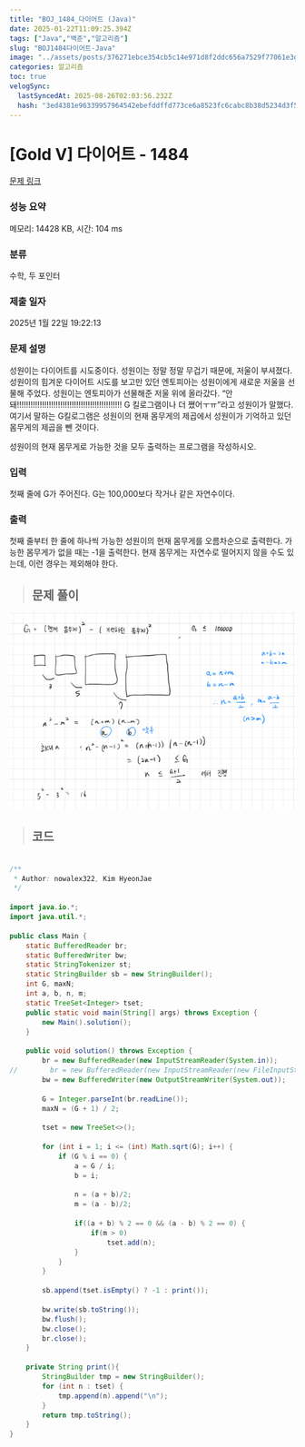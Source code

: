 ```yaml
---
title: "BOJ_1484_다이어트 (Java)"
date: 2025-01-22T11:09:25.394Z
tags: ["Java","백준","알고리즘"]
slug: "BOJ1484다이어트-Java"
image: "../assets/posts/376271ebce354cb5c14e971d8f2ddc656a7529f77061e3d6aa1a9292aa22762b.png"
categories: 알고리즘
toc: true
velogSync:
  lastSyncedAt: 2025-08-26T02:03:56.232Z
  hash: "3ed4381e96339957964542ebefddffd773ce6a8523fc6cabc8b38d5234d3f5b3"
---
```


# [Gold V] 다이어트 - 1484 

[문제 링크](https://www.acmicpc.net/problem/1484) 

### 성능 요약

메모리: 14428 KB, 시간: 104 ms

### 분류

수학, 두 포인터

### 제출 일자

2025년 1월 22일 19:22:13

### 문제 설명

<p>성원이는 다이어트를 시도중이다. 성원이는 정말 정말 무겁기 때문에, 저울이 부셔졌다. 성원이의 힘겨운 다이어트 시도를 보고만 있던 엔토피아는 성원이에게 새로운 저울을 선물해 주었다. 성원이는 엔토피아가 선물해준 저울 위에 올라갔다. “안돼!!!!!!!!!!!!!!!!!!!!!!!!!!!!!!!!!!!!!!!!!!!!!! G 킬로그램이나 더 쪘어ㅜㅠ”라고 성원이가 말했다. 여기서 말하는 G킬로그램은 성원이의 현재 몸무게의 제곱에서 성원이가 기억하고 있던 몸무게의 제곱을 뺀 것이다.</p>

<p>성원이의 현재 몸무게로 가능한 것을 모두 출력하는 프로그램을 작성하시오.</p>

### 입력 

 <p>첫째 줄에 G가 주어진다. G는 100,000보다 작거나 같은 자연수이다.</p>

### 출력 

 <p>첫째 줄부터 한 줄에 하나씩 가능한 성원이의 현재 몸무게를 오름차순으로 출력한다. 가능한 몸무게가 없을 때는 -1을 출력한다. 현재 몸무게는 자연수로 떨어지지 않을 수도 있는데, 이런 경우는 제외해야 한다.</p>

> ## 문제 풀이

![](/assets/posts/376271ebce354cb5c14e971d8f2ddc656a7529f77061e3d6aa1a9292aa22762b.png)

> ## 코드

```java

/**
 * Author: nowalex322, Kim HyeonJae
 */

import java.io.*;
import java.util.*;

public class Main {
    static BufferedReader br;
    static BufferedWriter bw;
    static StringTokenizer st;
    static StringBuilder sb = new StringBuilder();
    int G, maxN;
    int a, b, n, m;
    static TreeSet<Integer> tset;
    public static void main(String[] args) throws Exception {
        new Main().solution();
    }

    public void solution() throws Exception {
        br = new BufferedReader(new InputStreamReader(System.in));
//        br = new BufferedReader(new InputStreamReader(new FileInputStream("src/main/java/BOJ_1484_다이어트/input.txt")));
        bw = new BufferedWriter(new OutputStreamWriter(System.out));

        G = Integer.parseInt(br.readLine());
        maxN = (G + 1) / 2;

        tset = new TreeSet<>();

        for (int i = 1; i <= (int) Math.sqrt(G); i++) {
            if (G % i == 0) {
                a = G / i;
                b = i;

                n = (a + b)/2;
                m = (a - b)/2;

                if((a + b) % 2 == 0 && (a - b) % 2 == 0) {
                    if(m > 0)
                        tset.add(n);
                }
            }
        }

        sb.append(tset.isEmpty() ? -1 : print());

        bw.write(sb.toString());
        bw.flush();
        bw.close();
        br.close();
    }

    private String print(){
        StringBuilder tmp = new StringBuilder();
        for (int n : tset) {
            tmp.append(n).append("\n");
        }
        return tmp.toString();
    }
}

```